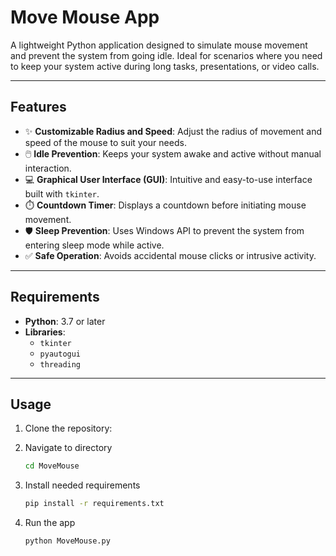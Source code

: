 # **Move Mouse App**

A lightweight Python application designed to simulate mouse movement and prevent the system from going idle. Ideal for scenarios where you need to keep your system active during long tasks, presentations, or video calls.

---

## **Features**
- ✨ **Customizable Radius and Speed**: Adjust the radius of movement and speed of the mouse to suit your needs.
- 🖱️ **Idle Prevention**: Keeps your system awake and active without manual interaction.
- 💻 **Graphical User Interface (GUI)**: Intuitive and easy-to-use interface built with `tkinter`.
- ⏱️ **Countdown Timer**: Displays a countdown before initiating mouse movement.
- 🛡️ **Sleep Prevention**: Uses Windows API to prevent the system from entering sleep mode while active.
- ✅ **Safe Operation**: Avoids accidental mouse clicks or intrusive activity.

---

## **Requirements**
- **Python**: 3.7 or later
- **Libraries**:
  - `tkinter`
  - `pyautogui`
  - `threading`

---

## **Usage**
1. Clone the repository:

2. Navigate to directory
   ```bash
   cd MoveMouse
   ```
3. Install needed requirements
   ```bash
   pip install -r requirements.txt
   ```
4. Run the app
   ```bash
   python MoveMouse.py
   ```
   
